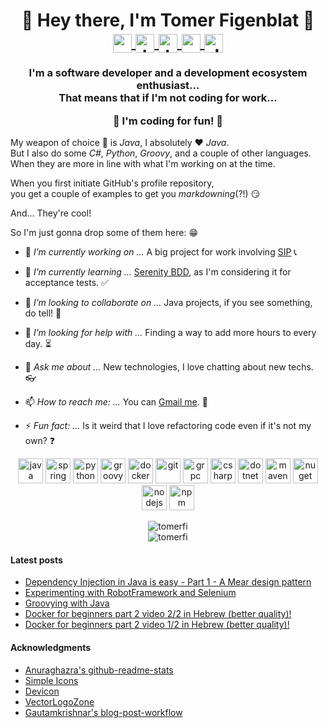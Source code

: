 <!-- markdownlint-disable MD033 MD041 -->
<p align="center">
  <h1 align="center">👋 Hey there, I'm Tomer Figenblat 👋</br>
    <a href="https://twitter.com/realtomfi" target="blank">
      <img align="center" src="https://cdn.jsdelivr.net/npm/simple-icons@3.0.1/icons/twitter.svg" alt="realtomfi" height="30" width="30" />
    </a>
    <a href="https://linkedin.com/in/tomerfi" target="blank">
      <img align="center" src="https://cdn.jsdelivr.net/npm/simple-icons@3.0.1/icons/linkedin.svg" alt="tomerfi" height="30" width="30" />
    </a>
    <a href="https://www.youtube.com/channel/UCH9z4dabjTo-pRqM3_i5RTg" target="blank">
      <img align="center" src="https://cdn.jsdelivr.net/npm/simple-icons@3.0.1/icons/youtube.svg" alt="tomfi" height="30" width="30" />
    </a>
    <a href="https://portfolio.tomfi.info" target="blank">
      <img align="center" src="https://cdn.jsdelivr.net/npm/simple-icons@3.0.1/icons/html5.svg" alt="portfolio" height="30" width="30" />
    </a>
    <a href="https://dev.to/tomerfi" target="blank">
      <img align="center" src="https://d2fltix0v2e0sb.cloudfront.net/dev-badge.svg" alt="devdotto" height="30" width="30" />
    </a>
  </h1>
</p>

<p align="center">
  <h3 align="center">
  I'm a software developer and a development ecosystem enthusiast...</br>
  That means that if I'm not coding for work...

  **:metal: I'm coding for fun! :metal:**
  </h3>

  My weapon of choice :gun: is *Java*, I absolutely :heart: *Java*.</br>
  But I also do some *C#*, *Python*, *Groovy*, and a couple of other languages.</br>
  When they are more in line with what I'm working on at the time.
</p>

When you first initiate GitHub's profile repository,</br>
you get a couple of examples to get you *markdowning*(?!) :smirk:

And... They're cool!

So I'm just gonna drop some of them here: :grin:</br>

- 🔭 *I’m currently working on ...* A big project for work involving
  [SIP](https://en.wikipedia.org/wiki/Session_Initiation_Protocol) :telephone_receiver:

- 🌱 *I’m currently learning ...* [Serenity BDD](https://serenity-bdd.github.io/theserenitybook/latest/index.html),
  as I'm considering it for acceptance tests. :white_check_mark:

- 👯 *I’m looking to collaborate on ...* Java projects, if you see something, do tell! :handshake:

- 🤔 *I’m looking for help with ...* Finding a way to add more hours to every day. :hourglass_flowing_sand:

- 💬 *Ask me about ...* New technologies, I love chatting about new techs. :eyeglasses:

- 📫 *How to reach me: ...* You can [Gmail me](mailto:tomer.figenblat@gmail.com). :speech_balloon:

- ⚡ *Fun fact: ...* Is it weird that I love refactoring code even if it's not my own? :question:

<p align="center">
  <img src="https://devicons.github.io/devicon/devicon.git/icons/java/java-original-wordmark.svg" alt="java" width="40" height="40"/>
  <img src="https://www.vectorlogo.zone/logos/springio/springio-icon.svg" alt="spring" width="40" height="40"/>
  <img src="https://devicons.github.io/devicon/devicon.git/icons/python/python-original.svg" alt="python" width="40" height="40"/>
  <img src="https://devicons.github.io/devicon/devicon.git/icons/groovy/groovy-original.svg" alt="groovy" width="40" height="40"/>
  <img src="https://devicons.github.io/devicon/devicon.git/icons/docker/docker-original-wordmark.svg" alt="docker" width="40" height="40"/>
  <img src="https://devicons.github.io/devicon/devicon.git/icons/git/git-original.svg" alt="git" width="40" height="40"/>
  <img src="https://www.vectorlogo.zone/logos/grpcio/grpcio-ar21.svg" alt="grpc" width="40" height="40"/>
  <img src="https://devicons.github.io/devicon/devicon.git/icons/csharp/csharp-original.svg" alt="csharp" width="40" height="40"/>
  <img src="https://devicons.github.io/devicon/devicon.git/icons/dot-net/dot-net-original-wordmark.svg" alt="dotnet" width="40" height="40"/>
  <img src="https://devicons.github.io/devicon/devicon.git/icons/apache/apache-original-wordmark.svg" alt="maven" width="40" height="40"/>
  <img src="https://www.vectorlogo.zone/logos/nuget/nuget-icon.svg" alt="nuget" width="40" height="40"/>
  <img src="https://devicons.github.io/devicon/devicon.git/icons/nodejs/nodejs-original-wordmark.svg" alt="nodejs" width="40" height="40"/>
  <img src="https://www.vectorlogo.zone/logos/npmjs/npmjs-icon.svg" alt="npm" width="40" height="40"/>
</p>

<p align="center">
  <img align="center" src="https://github-readme-stats.vercel.app/api?username=TomerFi&count_private=true&show_icons=true&include_all_commits=true&hide_title=false&theme=highcontrast" alt="tomerfi" /></br>
  <img align="center" src="https://github-readme-stats.vercel.app/api/top-langs/?username=TomerFi&layout=compact&theme=highcontrast" alt="tomerfi" />
</p>

#### Latest posts

<!-- BLOG-POST-LIST:START -->
- [Dependency Injection in Java is easy - Part 1 - A Mear design pattern](https://dev.to/tomerfi/dependency-injection-in-java-is-easy-part-1-a-mear-design-pattern-2l8)
- [Experimenting with RobotFramework and Selenium](https://dev.to/tomerfi/experimenting-with-robotframework-and-selenium-4jgc)
- [Groovying with Java](https://dev.to/tomerfi/groovying-with-java-59hp)
- [Docker for beginners part 2 video 2/2 in Hebrew (better quality)!](https://www.youtube.com/watch?v=GXq2ed64_Cs)
- [Docker for beginners part 2 video 1/2 in Hebrew (better quality)!](https://www.youtube.com/watch?v=gv71FJzHtKU)
<!-- BLOG-POST-LIST:END -->

<p align="left">
  <h4 align="left">Acknowledgments</h4>
  <ul>
    <li><a href="https://github.com/anuraghazra/github-readme-stats" target="blank">Anuraghazra's github-readme-stats</a></li>
    <li><a href="https://simpleicons.org/" target="blank">Simple Icons</a></li>
    <li><a href="https://devicons.github.io/devicon/" target="blank">Devicon</a></li>
    <li><a href="https://www.vectorlogo.zone/" target="blank">VectorLogoZone</a></li>
    <li><a href="https://github.com/gautamkrishnar/blog-post-workflow" target="blank">Gautamkrishnar's blog-post-workflow</a></li>
  </ul>
</p>
